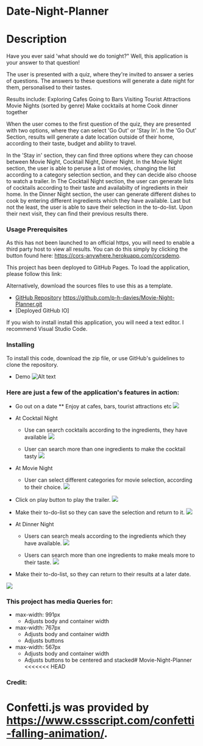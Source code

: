 # Date-Night-Planner


# Description
Have you ever said 'what should we do tonight?" Well, this application is your answer to that question!

The user is presented with a quiz, where they're invited to answer a series of questions. The answers to these questions will generate a date night for them, personalised to their tastes. 

Results include:
Exploring Cafes
Going to Bars 
Visiting Tourist Attractions
Movie Nights (sorted by genre)
Make cocktails at home
Cook dinner together

 When the user comes to the first question of the quiz, they are presented with two options, where they can select 'Go Out' or 'Stay In'. In the 'Go Out' Section, results will generate a date location outside of their home, according to their taste, budget and ability to travel. 
 
 In the 'Stay in' section, they can find three options where they can choose between Movie Night, Cocktail Night, Dinner Night. In the Movie Night section, the user is able to peruse a list of movies, changing the list according to a category selection section, and they can decide also choose to watch a trailer. In The Cocktail Night section, the user can generate lists of cocktails according to their taste and availabilty of ingredients in their home. In the Dinner Night section, the user can generate different dishes to cook by entering different ingredients which they have available. Last but not the least, the user is able to save their selection in the to-do-list. Upon their next visit, they can find their previous results there.



### Usage Prerequisites

As this has not been launched to an official https, you will need to enable a third party host to view all results. You can do this simply by clicking the button found here: https://cors-anywhere.herokuapp.com/corsdemo.


This project has been deployed to GitHub Pages. To load the application, please follow this link: 


Alternatively, download the sources files to use this as a template.

* [GitHub Repository]() https://github.com/p-h-davies/Movie-Night-Planner.git
* [Deployed GitHub IO]

If you wish to install install this application, you will need a text editor. I recommend Visual Studio Code. 



### Installing

To install this code, download the zip file, or use GitHub's guidelines to clone the repository. 

* Demo
![Alt text](screenshot/day-night.gif)




### Here are just a few of the application's features in action: 


* Go out on a date
   ** Enjoy at cafes, bars, tourist attractions etc
 ![](screenshot/7-1.png)


* At Cocktail Night
    * Use can search cocktails according to the ingredients, they have available
![](screenshot/12.png)

    *  User can search more than one ingredients to make the cocktail tasty
    ![](screenshot/16.png)


* At Movie Night  
    * User can select different categories for movie selection, according to their choice.
![](screenshot/9.png)


*  Click on play button to play the trailer.
  ![](screenshot/10.png)
   
* Make their to-do-list so they can save the selection and return to it.
![](screenshot/11.png)


* At  Dinner Night 
    * Users can search meals according to the ingredients which they have available.
![](screenshot/14.png)

    *  Users can search more than one ingredients to make meals more to their taste.
    ![](screenshot/17.png)

* Make their to-do-list, so they can return to their results at a later date.

 ![](screenshot/pagePopUp.png)




### This project has media Queries for:
* max-width: 991px 
    * Adjusts body and container width
* max-width: 767px
    * Adjusts body and container width
    * Adjusts buttons
* max-width: 567px
    * Adjusts body and container width
    * Adjusts buttons to be centered and stacked# Movie-Night-Planner
<<<<<<< HEAD


### Credit:
Confetti.js was provided by https://www.cssscript.com/confetti-falling-animation/.
=======
